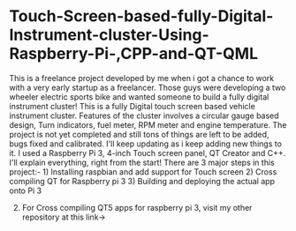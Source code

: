 # Touch-Screen-based-fully-Digital-Instrument-cluster-Using-Raspberry-Pi-,CPP-and-QT-QML
This is a freelance project developed by me when i got a chance to work with a very early startup as a freelancer. Those guys were developing a two wheeler electric sports bike and wanted someone to build a fully digital instrument cluster! This is a fully Digital touch screen based vehicle instrument cluster. Features of the cluster involves a circular gauge based design, Turn indicators, fuel meter, RPM meter and engine temperature. The project is not yet completed and still tons of things are left to be added, bugs fixed and calibrated. I'll keep updating as i keep adding new things to it. I used a Raspberry Pi 3, 4-inch Touch screen panel, QT Creator and C++. I'll explain everything, right from the start! There are 3 major steps in this project:-
                                        1) Installing raspbian and add support for Touch screen
                                        2) Cross compiling QT for Raspberry pi 3
                                        3) Building and deploying the actual app onto Pi 3
                                        

2) For Cross compiling QT5 apps for raspberry pi 3, visit my other repository at this link-> 
  




